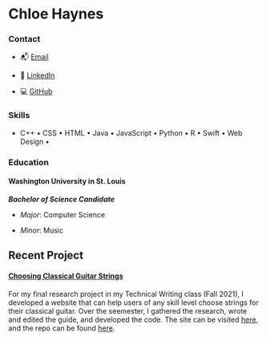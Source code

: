 # Chloe Haynes
### Contact
- 📬 [Email](mailto:cehaynes@wustl.edu)

- 🔗 [LinkedIn](https://www.linkedin.com/in/chloe-haynes-0107371b3/)

- 💻 [GitHub](https://github.com/chloeehaynes)



### Skills
- C++ • CSS • HTML • Java • JavaScript • Python • R • Swift • Web Design •


### Education
#### Washington University in St. Louis 
_**Bachelor of Science Candidate**_

- *Major*: Computer Science

- *Minor*: Music


## Recent Project
#### [Choosing Classical Guitar Strings](https://chloeehaynes.github.io/ClassicalGuitarStrings/)

For my final research project in my Technical Writing class (Fall 2021), I developed a website that can help users of any skill level choose strings for their classical guitar. Over the seemester, I gathered the research, wrote and edited the guide, and developed the code. The site can be visited [here](https://chloeehaynes.github.io/ClassicalGuitarStrings/), and the repo can be found [here](https://github.com/chloeehaynes/ClassicalGuitarStrings).

<!---
chloeehaynes/chloeehaynes is a ✨ special ✨ repository because its `README.md` (this file) appears on your GitHub profile.
You can click the Preview link to take a look at your changes.
--->
